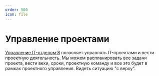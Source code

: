 ```yaml
---
order: 500
icon: file
---
```


# Управление проектами

[Управление IT-отделом 8](https://softonit.ru/catalog/products/it/#detail) позволяет управлять IT-проектами и вести проектную деятельность.
Мы можем распланировать все задачи проекта, вести вехи, сроки, проектную команду и все это будет в рамках проектного управления.
Видеть ситуацию "с верху".